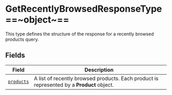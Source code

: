 # GetRecentlyBrowsedResponseType ==~object~==

This type defines the structure of the response for a recently browsed products query.

## Fields

| Field                                                                     | Description                                                                   |
| --------------------------------------------------------------------------| ----------------------------------------------------------------------------- |
| [`products`](../../Catalog/objects/ProductType.md)                        | A list of recently browsed products. Each product is represented by a **Product** object. |